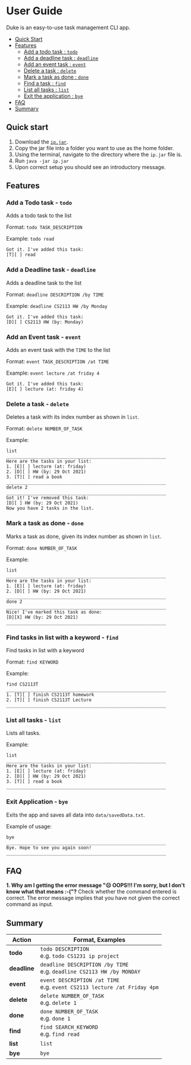 # User Guide
Duke is an easy-to-use task management CLI app.

* [Quick Start](#quick-start)
* [Features](#features)
    * [Add a todo task : `todo`](#add-a-todo-task---todo)
    * [Add a deadline task : `deadline`](#add-a-deadline-task---deadline)
    * [Add an event task : `event`](#add-an-event-task---event)
    * [Delete a task : `delete`](#delete-a-task---delete)
    * [Mark a task as done : `done`](#mark-a-task-as-done---done)
    * [Find a task : `find`](#find-a-task---find)
    * [List all tasks : `list`](#list-all-tasks---list)
    * [Exit the application : `bye`](#exit-todo---bye)
* [FAQ](#faq)
* [Summary](#command-summary)

## Quick start
1. Download the  [`ip.jar`](https://github.com/fchensan/ip/releases/tag/A-Release).
2. Copy the jar file into a  folder you want to use as the home folder.
3. Using the terminal, navigate to the directory where the `ip.jar` file is.
4. Run `java -jar ip.jar`
5. Upon correct setup you should see an introductory message.

## Features

### Add a Todo task - `todo`
Adds a todo task to the list

Format: `todo TASK_DESCRIPTION`

Example:
`todo read`

```
Got it. I've added this task:
[T][ ] read
```

### Add a Deadline task - `deadline`

Adds a deadline task to the list

Format: `deadline DESCRIPTION /by TIME`

Example:
`deadline CS2113 HW /by Monday`

```
Got it. I've added this task:
[D][ ] CS2113 HW (by: Monday)
```
### Add an Event task - `event`

Adds an event task with the `TIME` to the list

Format: `event TASK_DESCRIPTION /at TIME`

Example:
`event lecture /at friday 4`

```
Got it. I've added this task:
[E][ ] lecture (at: friday 4)
```

### Delete a task - `delete`

Deletes a task with its index number as shown in `list`.

Format: `delete NUMBER_OF_TASK`

Example:

```
list
____________________________________________________________
Here are the tasks in your list:
1. [E][ ] lecture (at: friday)
2. [D][ ] HW (by: 29 Oct 2021)
3. [T][ ] read a book
____________________________________________________________
delete 2
____________________________________________________________
Got it! I've removed this task:
[D][ ] HW (by: 29 Oct 2021)
Now you have 2 tasks in the list.
```


### Mark a task as done - `done`

Marks a task as done, given its index number as shown in `list`.

Format: `done NUMBER_OF_TASK`

Example:

```
list
____________________________________________________________
Here are the tasks in your list:
1. [E][ ] lecture (at: friday)
2. [D][ ] HW (by: 29 Oct 2021)
____________________________________________________________
done 2
____________________________________________________________
Nice! I've marked this task as done:
[D][X] HW (by: 29 Oct 2021)
____________________________________________________________
```

### Find tasks in list with a keyword - `find`

Find tasks in list with a keyword

Format: `find KEYWORD`

Example:

```
find CS2113T
____________________________________________________________
1. [T][ ] finish CS2113T homework
2. [T][ ] finish CS2113T Lecture
____________________________________________________________
```

### List all tasks - `list`
Lists all tasks.

Example:

```
list
____________________________________________________________
Here are the tasks in your list:
1. [E][ ] lecture (at: friday)
2. [D][ ] HW (by: 29 Oct 2021)
3. [T][ ] read a book
____________________________________________________________
```

### Exit Application - `bye`

Exits the app and saves all data into `data/savedData.txt`.

Example of usage:
```
bye
____________________________________________________________
Bye. Hope to see you again soon!
____________________________________________________________
```

## FAQ
**1. Why am I getting the error message "☹ OOPS!!! I'm sorry, but I don't know what that means :-("?**
Check whether the command entered is correct. The error message implies that you have not given the correct command as input.

## Summary

**Action** | **Format, Examples**
------------ | -------------
**todo**|`todo DESCRIPTION` <br>e.g. `todo CS1231 ip project`
**deadline**|`deadline DESCRIPTION /by TIME` <br>e.g. `deadline CS2113 HW /by MONDAY`
**event**|`event DESCRIPTION /at TIME`<br>e.g. `event CS2113 lecture /at Friday 4pm`
**delete**|`delete NUMBER_OF_TASK` <br>e.g. `delete 1`
**done**|`done NUMBER_OF_TASK` <br>e.g. `done 1`
**find**|`find SEARCH_KEYWORD`<br>e.g. `find read`
**list**|`list`
**bye**|`bye`